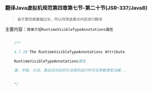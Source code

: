 ### 翻译Java虚拟机规范第四章第七节-第二十节(JSR-337/Java8)

> `由于第四章篇幅过长，所以将筛选重点内容进行翻译`

主要内容：`简单介绍RuntimeVisibleTypeAnnotations属性`


```java

    /**

    4.7.20 The RuntimeVisibleTypeAnnotations Attribute
    
    RuntimeVisibleTypeAnnotations属性

    类、字段、方法、表达式对应的方法体的运行时可见参数类型注解...
    

    */



```